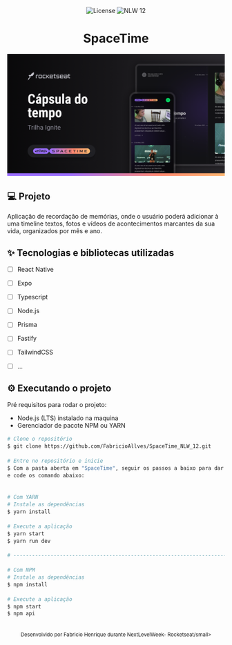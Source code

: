 <p align="center">
  <img alt="License" src="https://img.shields.io/static/v1?label=license&message=MIT&color=5636D3&labelColor=0A1033">

 <img src="https://img.shields.io/static/v1?label=Ignite&message=ReactNative&color=5636D3&labelColor=0A1033" alt="NLW 12" />
</p>


<h1 align="center">SpaceTime</h1>

<img alt="gif-cell" src="https://github.com/FabricioAllves/SpaceTime_NLW_12/blob/main/Thumbnail.png"/>

## 💻 Projeto
<!-- OQUE E´? -->
Aplicação de recordação de memórias, onde o usuário poderá adicionar à uma timeline textos, fotos e vídeos de 
acontecimentos marcantes da sua vida, organizados por mês e ano.

<!-- QUAIS TECNOLOGIA USEI? -->
## ✨ Tecnologias e bibliotecas utilizadas

- [ ] React Native 
- [ ] Expo
- [ ] Typescript
- [ ] Node.js
- [ ] Prisma
- [ ] Fastify
- [ ] TailwindCSS
- [ ] ...


## ⚙️ Executando o projeto
Pré requisitos para rodar o projeto:
- Node.js (LTS) instalado na maquina
- Gerenciador de pacote NPM ou YARN



```bash
# Clone o repositório
$ git clone https://github.com/FabricioAllves/SpaceTime_NLW_12.git

# Entre no repositório e inicie 
$ Com a pasta aberta em "SpaceTime", seguir os passos a baixo para dar inicio a aplicação entrando em cada modulo(server/web/mobile)
e code os comando abaixo:


# Com YARN
# Instale as dependências
$ yarn install

# Execute a aplicação
$ yarn start
$ yarn run dev

# --------------------------------------------------------------------------------------------------

# Com NPM
# Instale as dependências
$ npm install

# Execute a aplicação
$ npm start
$ npm api
```


<br />

<div align="center">
  <small>Desenvolvido por Fabricio Henrique durante NextLevelWeek- Rocketseat/small>
</div>
